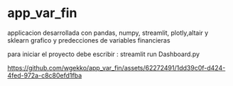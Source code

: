 # app_var_fin
applicacion desarrollada con pandas, numpy, streamlit, plotly,altair y sklearn
grafico y predecciones de variables financieras 

para iniciar el proyecto debe escribir : streamlit run Dashboard.py




https://github.com/wgekko/app_var_fin/assets/62272491/1dd39c0f-d424-4fed-972a-c8c80efd1fba

